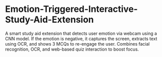 # Emotion-Triggered-Interactive-Study-Aid-Extension
 A smart study aid extension that detects user emotion via webcam using a CNN model. If the emotion is negative, it captures the screen, extracts text using OCR, and shows 3 MCQs to re-engage the user. Combines facial recognition, OCR, and web-based quiz interaction to boost focus.
